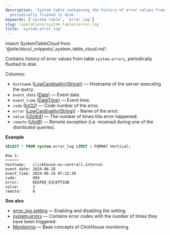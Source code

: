 ```yaml
---
description: 'System table containing the history of error values from table `system.errors`,
  periodically flushed to disk.'
keywords: ['system table', 'error_log']
slug: /operations/system-tables/error-log
title: 'system.error_log'
---
```


import SystemTableCloud from '@site/docs/_snippets/_system_table_cloud.md';

<SystemTableCloud/>

Contains history of error values from table `system.errors`, periodically flushed to disk.

Columns:
- `hostname` ([LowCardinality(String)](../../sql-reference/data-types/string.md)) — Hostname of the server executing the query.
- `event_date` ([Date](../../sql-reference/data-types/date.md)) — Event date.
- `event_time` ([DateTime](../../sql-reference/data-types/datetime.md)) — Event time.
- `code` ([Int32](../../sql-reference/data-types/int-uint.md)) — Code number of the error.
- `error` ([LowCardinality(String)](../../sql-reference/data-types/string.md)) - Name of the error.
- `value` ([UInt64](../../sql-reference/data-types/int-uint.md)) — The number of times this error happened.
- `remote` ([UInt8](../../sql-reference/data-types/int-uint.md)) — Remote exception (i.e. received during one of the distributed queries).

**Example**

```sql
SELECT * FROM system.error_log LIMIT 1 FORMAT Vertical;
```

```text
Row 1:
──────
hostname:   clickhouse.eu-central1.internal
event_date: 2024-06-18
event_time: 2024-06-18 07:32:39
code:       999
error:      KEEPER_EXCEPTION
value:      2
remote:     0
```

**See also**

- [error_log setting](../../operations/server-configuration-parameters/settings.md#error_log) — Enabling and disabling the setting.
- [system.errors](../../operations/system-tables/errors.md) — Contains error codes with the number of times they have been triggered.
- [Monitoring](../../operations/monitoring.md) — Base concepts of ClickHouse monitoring.

